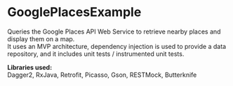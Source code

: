 # GooglePlacesExample
<p>
Queries the Google Places API Web Service to retrieve nearby places and display them on a map.</br>
It uses an MVP architecture, dependency injection is used to provide a data repository, and it includes unit tests / instrumented unit tests.
<p>
<b>Libraries used:</b></br>
Dagger2, RxJava, Retrofit, Picasso, Gson, RESTMock, Butterknife
</p>
